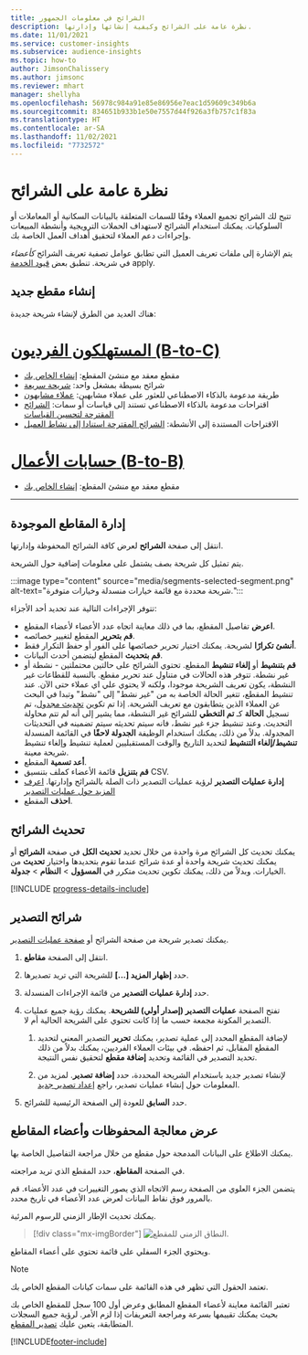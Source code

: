 ```yaml
---
title: الشرائح في معلومات الجمهور
description: نظرة عامة على الشرائح وكيفية إنشائها وإدارتها.
ms.date: 11/01/2021
ms.service: customer-insights
ms.subservice: audience-insights
ms.topic: how-to
author: JimsonChalissery
ms.author: jimsonc
ms.reviewer: mhart
manager: shellyha
ms.openlocfilehash: 56978c984a91e85e86956e7eac1d59609c349b6a
ms.sourcegitcommit: 834651b933b1e50e7557d44f926a3fb757c1f83a
ms.translationtype: HT
ms.contentlocale: ar-SA
ms.lasthandoff: 11/02/2021
ms.locfileid: "7732572"
---
```

# <a name="segments-overview"></a>نظرة عامة على الشرائح

تتيح لك الشرائح تجميع العملاء وفقًا للسمات المتعلقة بالبيانات السكانية أو المعاملات أو السلوكيات. يمكنك استخدام الشرائح لاستهداف الحملات الترويجية وأنشطة المبيعات وإجراءات دعم العملاء لتحقيق أهداف العمل الخاصة بك.

يتم الإشارة إلى ملفات تعريف العميل التي تطابق عوامل تصفية تعريف الشرائح *كأعضاء* في شريحة. تنطبق بعض [قيود الخدمة](service-limits.md) apply.

## <a name="create-a-new-segment"></a>إنشاء مقطع جديد

هناك العديد من الطرق لإنشاء شريحة جديدة: 

# <a name="individual-consumers-b-to-c"></a>[المستهلكون الفرديون (B-to-C)](#tab/b2c)

- مقطع معقد مع منشئ المقطع: [إنشاء الخاص بك](segment-builder.md#create-a-new-segment) 
- شرائح بسيطة بمشغل واحد: [شريحة سريعة](segment-builder.md#quick-segments) 
- طريقة مدعومة بالذكاء الاصطناعي للعثور على عملاء مشابهين: [عملاء مشابهون](find-similar-customer-segments.md) 
- اقتراحات مدعومة بالذكاء الاصطناعي تستند إلى قياسات أو سمات: [الشرائح المقترحة لتحسين القياسات](suggested-segments.md) 
- الاقتراحات المستندة إلى الأنشطة: [الشرائح المقترحة استنادا إلى نشاط العميل](suggested-segments-activity.md) 

# <a name="business-accounts-b-to-b"></a>[حسابات الأعمال (B-to-B)](#tab/b2b)

- مقطع معقد مع منشئ المقطع: [إنشاء الخاص بك](segment-builder.md#create-a-new-segment)

---

## <a name="manage-existing-segments"></a>إدارة المقاطع الموجودة

انتقل إلى صفحة **الشرائح** لعرض كافة الشرائح المحفوظة وإدارتها.

يتم تمثيل كل شريحة بصف يشتمل على معلومات إضافية حول الشريحة.

:::image type="content" source="media/segments-selected-segment.png" alt-text="شريحة محددة مع قائمة خيارات منسدلة وخيارات متوفرة.":::

تتوفر الإجراءات التالية عند تحديد أحد الأجزاء:

- **اعرض** تفاصيل المقطع، بما في ذلك معاينة اتجاه عدد الأعضاء لأعضاء المقطع.
- **قم بتحرير** المقطع لتغيير خصائصه.
- **أنشئ تكرارًا** لشريحة. يمكنك اختيار تحرير خصائصها على الفور أو حفظ التكرار فقط.
- **قم بتحديث** المقطع ليتضمن أحدث البيانات.
- **قم بتنشيط** أو **إلغاء تنشيط** المقطع. تحتوي الشرائح على حالتين محتملتين - نشطة أو غير نشطة. تتوفر هذه الحالات في متناول عند تحرير مقطع. بالنسبة للقطاعات غير النشطة، يكون تعريف الشريحة موجودا، ولكنه لا يحتوي علي اي عملاء حتى الآن. عند تنشيط المقطع، تتغير الحالة الخاصة به من "غير نشط" إلى "نشط" وتبدا في البحث عن العملاء الذين يتطابقون مع تعريف الشريحة. إذا تم تكوين [تحديث مجدول](system.md#schedule-tab)، تم تسجيل **الحالة** كـ **تم التخطي** للشرائح غير النشطة، مما يشير إلى أنه لم تتم محاولة التحديث. وعند تنشيط جزء غير نشط، فانه سيتم تحديثه سيتم تضمينه في التحديثات المجدولة.
  بدلاً من ذلك، يمكنك استخدام الوظيفة **الجدولة لاحقًا** في القائمة المنسدلة **تنشيط/إلغاء التنشيط** لتحديد التاريخ والوقت المستقبليين لعملية تنشيط وإلغاء تنشيط شريحة معينة.
- **أعد تسمية** المقطع.
- **قم بتنزيل** قائمة الأعضاء كملف بتنسيق CSV.
- **إدارة عمليات التصدير** لرؤية عمليات التصدير ذات الصلة بالشرائح وإدارتها. [اعرف المزيد حول عمليات التصدير](export-destinations.md)
- **احذف** المقطع.

## <a name="refresh-segments"></a>تحديث الشرائح

يمكنك تحديث كل الشرائح مرة واحدة من خلال تحديد **تحديث الكل** في صفحة **الشرائح** أو يمكنك تحديث شريحة واحدة أو عدة شرائح عندما تقوم بتحديدها واختيار **تحديث** من الخيارات. وبدلاً من ذلك، يمكنك تكوين تحديث متكرر في **المسؤول** > **النظام** > **جدولة**.

[!INCLUDE [progress-details-include](../includes/progress-details-pane.md)]

## <a name="export-segments"></a>شرائح التصدير

يمكنك تصدير شريحة من صفحة الشرائح أو [صفحة عمليات التصدير](export-destinations.md). 

1. انتقل إلى الصفحة **مقاطع**.

1. حدد **إظهار المزيد [...]** للشريحة التي تريد تصديرها.

1. حدد **إدارة عمليات التصدير** من قائمة الإجراءات المنسدلة.

1. تفتح الصفحة **عمليات التصدير (إصدار أولي) للشريحة**. يمكنك رؤية جميع عمليات التصدير المكونة مجمعة حسب ما إذا كانت تحتوي على الشريحة الحالية أم لا.

   1. لإضافة المقطع المحدد إلى عملية تصدير، يمكنك **تحرير** التصدير المعني لتحديد المقطع المقابل، ثم احفظه. في بيئات العملاء الفرديين، يمكنك بدلاً من ذلك تحديد التصدير في القائمة وتحديد **إضافة مقطع** لتحقيق نفس النتيجة.

   1. لإنشاء تصدير جديد باستخدام الشريحة المحددة، حدد **إضافة تصدير**. لمزيد من المعلومات حول إنشاء عمليات تصدير، راجع [إعداد تصدير جديد](export-destinations.md#set-up-a-new-export).

1. حدد **السابق** للعودة إلى الصفحة الرئيسية للشرائح.

## <a name="view-processing-history-and-segment-members"></a>عرض معالجة المحفوظات وأعضاء المقاطع

يمكنك الاطلاع على البيانات المدمجة حول مقطع من خلال مراجعة التفاصيل الخاصة بها.

في الصفحة **المقاطع**، حدد المقطع الذي تريد مراجعته.

يتضمن الجزء العلوي من الصفحة رسم الاتجاه الذي يصور التغييرات في عدد الأعضاء. قم بالمرور فوق نقاط البيانات لعرض عدد الأعضاء في تاريخ محدد.

يمكنك تحديث الإطار الزمني للرسوم المرئية.

> [!div class="mx-imgBorder"]
> ![النطاق الزمني للمقطع.](media/segment-time-range.png "النطاق الزمني للمقطع")

ويحتوي الجزء السفلي على قائمة تحتوي على أعضاء المقاطع.

> [!NOTE]
> تعتمد الحقول التي تظهر في هذه القائمة على سمات كيانات المقطع الخاص بك.
>
>تعتبر القائمة معاينة لأعضاء المقطع المطابق وعرض أول 100 سجل للمقطع الخاص بك بحيث يمكنك تقييمها بسرعة ومراجعة التعريفات إذا لزم الأمر. لرؤية جميع السجلات المتطابقة، يتعين عليك [تصدير المقطع](export-destinations.md).


[!INCLUDE[footer-include](../includes/footer-banner.md)] 
